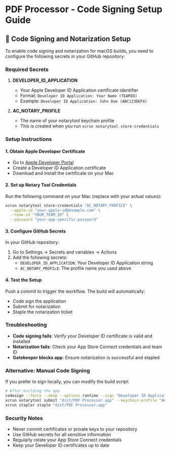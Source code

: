 # PDF Processor - Code Signing Setup Guide

## 🔐 Code Signing and Notarization Setup

To enable code signing and notarization for macOS builds, you need to configure the following secrets in your GitHub repository:

### Required Secrets

1. **DEVELOPER_ID_APPLICATION**
   - Your Apple Developer ID Application certificate identifier
   - Format: `Developer ID Application: Your Name (TEAMID)`
   - Example: `Developer ID Application: John Doe (ABC123DEF4)`

2. **AC_NOTARY_PROFILE**
   - The name of your notarytool keychain profile
   - This is created when you run `xcrun notarytool store-credentials`

### Setup Instructions

#### 1. Obtain Apple Developer Certificate
- Go to [Apple Developer Portal](https://developer.apple.com/account/)
- Create a Developer ID Application certificate
- Download and install the certificate on your Mac

#### 2. Set up Notary Tool Credentials
Run the following command on your Mac (replace with your actual values):

```bash
xcrun notarytool store-credentials "AC_NOTARY_PROFILE" \
  --apple-id "your-apple-id@example.com" \
  --team-id "YOUR_TEAM_ID" \
  --password "your-app-specific-password"
```

#### 3. Configure GitHub Secrets
In your GitHub repository:
1. Go to Settings → Secrets and variables → Actions
2. Add the following secrets:
   - `DEVELOPER_ID_APPLICATION`: Your Developer ID Application string
   - `AC_NOTARY_PROFILE`: The profile name you used above

#### 4. Test the Setup
Push a commit to trigger the workflow. The build will automatically:
- Code sign the application
- Submit for notarization
- Staple the notarization ticket

### Troubleshooting

- **Code signing fails**: Verify your Developer ID certificate is valid and installed
- **Notarization fails**: Check your App Store Connect credentials and team ID
- **Gatekeeper blocks app**: Ensure notarization is successful and stapled

### Alternative: Manual Code Signing

If you prefer to sign locally, you can modify the build script:

```bash
# After building the app
codesign --force --deep --options runtime --sign "Developer ID Application: Your Name (TEAMID)" "dist/PDF Processor.app"
xcrun notarytool submit "dist/PDF Processor.app" --keychain-profile "AC_NOTARY_PROFILE" --wait
xcrun stapler staple "dist/PDF Processor.app"
```

### Security Notes

- Never commit certificates or private keys to your repository
- Use GitHub secrets for all sensitive information
- Regularly rotate your App Store Connect credentials
- Keep your Developer ID certificates up to date
